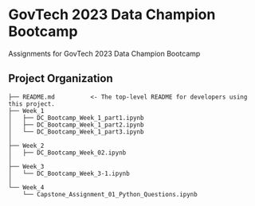 GovTech 2023 Data Champion Bootcamp
==============================

Assignments for GovTech 2023 Data Champion Bootcamp

Project Organization
------------

    ├── README.md          <- The top-level README for developers using this project.
    ├── Week_1
    │   ├── DC_Bootcamp_Week_1_part1.ipynb
    │   ├── DC_Bootcamp_Week_1_part2.ipynb
    │   └── DC_Bootcamp_Week_1_part3.ipynb
    │
    ├── Week_2
    │   ├── DC_Bootcamp_Week_02.ipynb
    │
    ├── Week_3
    │   └── DC_Bootcamp_Week_3-1.ipynb
    │
    └── Week_4
        └── Capstone_Assignment_01_Python_Questions.ipynb
